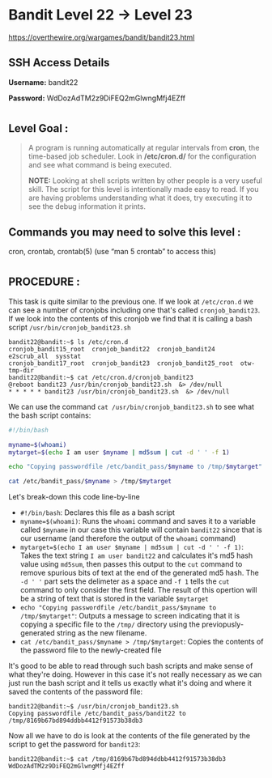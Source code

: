# Bandit Level 22 -> Level 23 #

https://overthewire.org/wargames/bandit/bandit23.html

## SSH Access Details ##
**Username:**  bandit22

**Password:**  WdDozAdTM2z9DiFEQ2mGlwngMfj4EZff
#

## Level Goal : ##
>A program is running automatically at regular intervals from **cron**, the time-based job scheduler. Look in **/etc/cron.d/** for the configuration and see what command is being executed.
>
>**NOTE:** Looking at shell scripts written by other people is a very useful skill. The script for this level is intentionally made easy to read. If you are having problems understanding what it does, try executing it to see the debug information it prints.


## Commands you may need to solve this level : ##
cron, crontab, crontab(5) (use “man 5 crontab” to access this)


#  
## PROCEDURE : ##

This task is quite similar to the previous one.  If we look at `/etc/cron.d` we can see a number of cronjobs including one that's called `cronjob_bandit23`.  If we look into the contents of this cronjob we find that it is calling a bash script `/usr/bin/cronjob_bandit23.sh`

```console
bandit22@bandit:~$ ls /etc/cron.d
cronjob_bandit15_root  cronjob_bandit22  cronjob_bandit24       e2scrub_all  sysstat
cronjob_bandit17_root  cronjob_bandit23  cronjob_bandit25_root  otw-tmp-dir
bandit22@bandit:~$ cat /etc/cron.d/cronjob_bandit23
@reboot bandit23 /usr/bin/cronjob_bandit23.sh  &> /dev/null
* * * * * bandit23 /usr/bin/cronjob_bandit23.sh  &> /dev/null
```

We can use the command `cat /usr/bin/cronjob_bandit23.sh` to see what the bash script contains:

```bash
#!/bin/bash

myname=$(whoami)
mytarget=$(echo I am user $myname | md5sum | cut -d ' ' -f 1)

echo "Copying passwordfile /etc/bandit_pass/$myname to /tmp/$mytarget"

cat /etc/bandit_pass/$myname > /tmp/$mytarget
```

Let's break-down this code line-by-line
- `#!/bin/bash`: Declares this file as a bash script
- `myname=$(whoami)`: Runs the `whoami` command and saves it to a variable called `$myname`  in our case this variable will contain `bandit22` since that is our username (and therefore the output of the `whoami` command)
- `mytarget=$(echo I am user $myname | md5sum | cut -d ' ' -f 1)`:  Takes the text string `I am user bandit22` and calculates it's md5 hash value using `md5sum`, then passes this output to the `cut` command to remove spurious bits of text at the end of the generated md5 hash.  The `-d ' '` part sets the delimeter as a space and `-f 1` tells the `cut` command to only consider the first field.  The result of this opertion will be a string of text that is stored in the variable `$mytarget`
- `echo "Copying passwordfile /etc/bandit_pass/$myname to /tmp/$mytarget"`: Outputs a message to screen indicating that it is copying a specific file to the `/tmp/` directory using the previopusly-generated string as the new filename.
- `cat /etc/bandit_pass/$myname > /tmp/$mytarget`:  Copies the contents of the password file to the newly-created file


It's good to be able to read through such bash scripts and make sense of what they're doing.  However in this case it's not really necessary as we can just run the bash script and it tells us exactly what it's doing and where it saved the contents of the password file:

```console
bandit22@bandit:~$ /usr/bin/cronjob_bandit23.sh
Copying passwordfile /etc/bandit_pass/bandit22 to /tmp/8169b67bd894ddbb4412f91573b38db3
```

Now all we have to do is look at the contents of the file generated by the script to get the password for `bandit23`:
```console
bandit22@bandit:~$ cat /tmp/8169b67bd894ddbb4412f91573b38db3
WdDozAdTM2z9DiFEQ2mGlwngMfj4EZff
```
